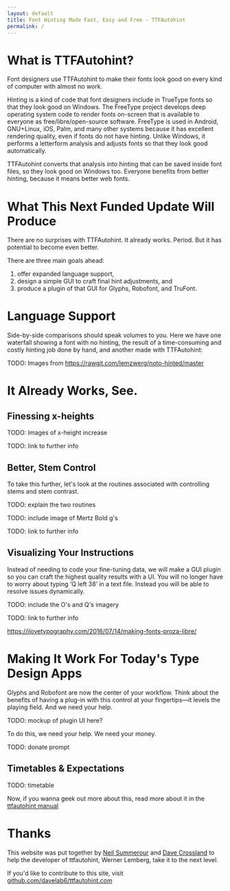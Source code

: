 ```yaml
---
layout: default
title: Font Hinting Made Fast, Easy and Free - TTFAutohint
permalink: /
---
```


# What is TTFAutohint?

Font designers use TTFAutohint to make their fonts look good on every kind of computer with almost no work.

Hinting is a kind of code that font designers include in TrueType fonts so that they look good on Windows. 
The FreeType project develops deep operating system code to render fonts on-screen that is available to everyone as free/libre/open-source software.
FreeType is used in Android, GNU+Linux, iOS, Palm, and many other systems because it has excellent rendering quality, even if fonts do not have hinting. 
Unlike Windows, it performs a letterform analysis and adjusts fonts so that they look good automatically. 

TTFAutohint converts that analysis into hinting that can be saved inside font files, so they look good on Windows too.
Everyone benefits from better hinting, because it means better web fonts. 

# What This Next Funded Update Will Produce

There are no surprises with TTFAutohint. 
It already works. 
Period. 
But it has potential to become even better.

There are three main goals ahead: 

1. offer expanded language support,
2. design a simple GUI to craft final hint adjustments, and
3. produce a plugin of that GUI for Glyphs, Robofont, and TruFont.

# Language Support

Side-by-side comparisons should speak volumes to you. 
Here we have one waterfall showing a font with no hinting, the result of a time-consuming and costly hinting job done by hand, and another made with TTFAutohint:

TODO: Images from https://rawgit.com/lemzwerg/noto-hinted/master

# It Already Works, See.

## Finessing x-heights

TODO: Images of x-height increase

TODO: link to further info

## Better, Stem Control

To take this further, let's look at the routines associated with controlling stems and stem contrast. 

TODO: explain the two routines

TODO: include image of Mertz Bold g's

TODO: link to further info

## Visualizing Your Instructions

Instead of needing to code your fine-tuning data, we will make a GUI plugin so you can craft the highest quality results with a UI. 
You will no longer have to worry about typing ‘Q left 38’ in a text file. 
Instead you will be able to resolve issues dynamically.

TODO: include the O's and Q's imagery

TODO: link to further info

<https://ilovetypography.com/2016/07/14/making-fonts-proza-libre/>

# Making It Work For Today's Type Design Apps

Glyphs and Robofont are now the center of your workflow. 
Think about the benefits of having a plug-in with this control at your fingertips—it levels the playing field. 
And we need your help.

TODO: mockup of plugin UI here?

To do this, we need your help. We need your money.

TODO: donate prompt

## Timetables & Expectations

TODO: timetable

Now, if you wanna geek out more about this, read more about it in the [ttfautohint manual](http://freetype.org/ttfautohint/doc/ttfautohint.html)

# Thanks

This website was put together by [Neil Summerour](http://positype.com) and [Dave Crossland](http://craftingtype.com) to help the developer of ttfautohint, Werner Lemberg, take it to the next level. 

If you'd like to contribute to this site, visit [github.com/davelab6/ttfautohint.com](https://github.com/davelab6/ttfautohint.com)
